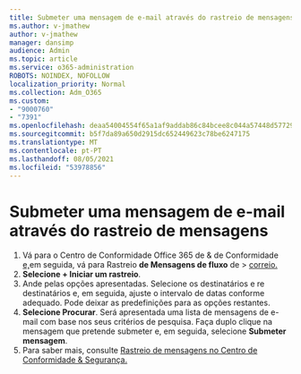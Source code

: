 ```yaml
---
title: Submeter uma mensagem de e-mail através do rastreio de mensagens
ms.author: v-jmathew
author: v-jmathew
manager: dansimp
audience: Admin
ms.topic: article
ms.service: o365-administration
ROBOTS: NOINDEX, NOFOLLOW
localization_priority: Normal
ms.collection: Adm_O365
ms.custom:
- "9000760"
- "7391"
ms.openlocfilehash: deaa54004554f65a1af9addab86c84bcee8c044a57448d577299c452ce5cf1a1
ms.sourcegitcommit: b5f7da89a650d2915dc652449623c78be6247175
ms.translationtype: MT
ms.contentlocale: pt-PT
ms.lasthandoff: 08/05/2021
ms.locfileid: "53978856"
---
```

# <a name="submit-an-email-message-using-message-trace"></a>Submeter uma mensagem de e-mail através do rastreio de mensagens

1. Vá para o Centro de Conformidade Office 365 de & de Conformidade [e,](https://go.microsoft.com/fwlink/p/?linkid=2077143)em seguida, vá para Rastreio **de Mensagens de fluxo** de  >  [correio.](https://go.microsoft.com/fwlink/?linkid=2101048)
2. **Selecione + Iniciar um rastreio**.
3. Ande pelas opções apresentadas. Selecione os destinatários e re destinatários e, em seguida, ajuste o intervalo de datas conforme adequado. Pode deixar as predefinições para as opções restantes.
4. **Selecione Procurar**. Será apresentada uma lista de mensagens de e-mail com base nos seus critérios de pesquisa. Faça duplo clique na mensagem que pretende submeter e, em seguida, selecione **Submeter mensagem**.
5. Para saber mais, consulte [Rastreio de mensagens no Centro de Conformidade & Segurança.](https://go.microsoft.com/fwlink/?linkid=2101557)

